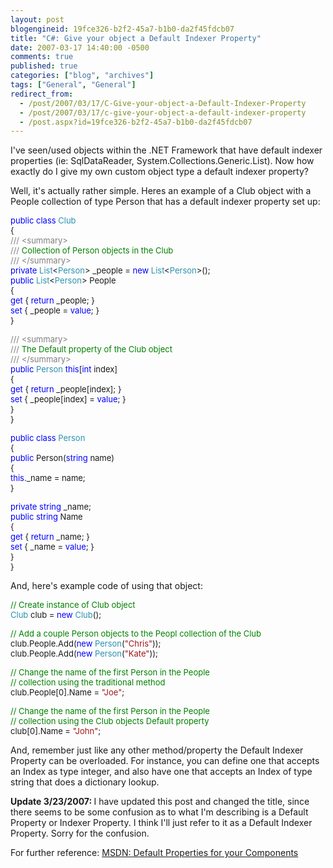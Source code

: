 ```yaml
---
layout: post
blogengineid: 19fce326-b2f2-45a7-b1b0-da2f45fdcb07
title: "C#: Give your object a Default Indexer Property"
date: 2007-03-17 14:40:00 -0500
comments: true
published: true
categories: ["blog", "archives"]
tags: ["General", "General"]
redirect_from: 
  - /post/2007/03/17/C-Give-your-object-a-Default-Indexer-Property
  - /post/2007/03/17/c-give-your-object-a-default-indexer-property
  - /post.aspx?id=19fce326-b2f2-45a7-b1b0-da2f45fdcb07
---
```

<!-- more -->

I've seen/used objects within the .NET Framework that have default indexer properties (ie: SqlDataReader, System.Collections.Generic.List). Now how exactly do I give my own custom object type a default indexer property?

Well, it's actually rather simple. Heres an example of a Club object with a People collection of type Person that has a default indexer property set up:<FONT color=#0000ff size=2>

public</FONT><FONT size=2> </FONT><FONT color=#0000ff size=2>class</FONT><FONT size=2> </FONT><FONT color=#2b91af size=2>Club<BR></FONT><FONT size=2>{<BR></FONT><FONT color=#808080 size=2>  ///</FONT><FONT color=#008000 size=2> </FONT><FONT color=#808080 size=2>&lt;summary&gt;<BR></FONT><FONT color=#808080 size=2>  ///</FONT><FONT color=#008000 size=2> Collection of Person objects in the Club<BR></FONT><FONT color=#808080 size=2>  ///</FONT><FONT color=#008000 size=2> </FONT><FONT color=#808080 size=2>&lt;/summary&gt;<BR></FONT><FONT color=#0000ff size=2>  private</FONT><FONT size=2> </FONT><FONT color=#2b91af size=2>List</FONT><FONT size=2>&lt;</FONT><FONT color=#2b91af size=2>Person</FONT><FONT size=2>&gt; _people = </FONT><FONT color=#0000ff size=2>new</FONT><FONT size=2> </FONT><FONT color=#2b91af size=2>List</FONT><FONT size=2>&lt;</FONT><FONT color=#2b91af size=2>Person</FONT><FONT size=2>&gt;();<BR></FONT><FONT color=#0000ff size=2>  public</FONT><FONT size=2> </FONT><FONT color=#2b91af size=2>List</FONT><FONT size=2>&lt;</FONT><FONT color=#2b91af size=2>Person</FONT><FONT size=2>&gt; People<BR>  {<BR></FONT><FONT color=#0000ff size=2>    get</FONT><FONT size=2> { </FONT><FONT color=#0000ff size=2>return</FONT><FONT size=2> _people; }<BR></FONT><FONT color=#0000ff size=2>    set</FONT><FONT size=2> { _people = </FONT><FONT color=#0000ff size=2>value</FONT><FONT size=2>; }<BR>  }

</FONT><FONT color=#808080 size=2>  ///</FONT><FONT color=#008000 size=2> </FONT><FONT color=#808080 size=2>&lt;summary&gt;<BR></FONT><FONT color=#808080 size=2>  ///</FONT><FONT color=#008000 size=2> The Default property of the Club object<BR></FONT><FONT color=#808080 size=2>  ///</FONT><FONT color=#008000 size=2> </FONT><FONT color=#808080 size=2>&lt;/summary&gt;<BR></FONT><FONT color=#0000ff size=2>  public</FONT><FONT size=2> </FONT><FONT color=#2b91af size=2>Person</FONT><FONT size=2> </FONT><FONT color=#0000ff size=2>this</FONT><FONT size=2>[</FONT><FONT color=#0000ff size=2>int</FONT><FONT size=2> index]<BR>  {<BR></FONT><FONT color=#0000ff size=2>    get</FONT><FONT size=2> { </FONT><FONT color=#0000ff size=2>return</FONT><FONT size=2> _people[index]; }<BR></FONT><FONT color=#0000ff size=2>    set</FONT><FONT size=2> { _people[index] = </FONT><FONT color=#0000ff size=2>value</FONT><FONT size=2>; }<BR>  }<BR>}

</FONT><FONT color=#0000ff size=2>public</FONT><FONT size=2> </FONT><FONT color=#0000ff size=2>class</FONT><FONT size=2> </FONT><FONT color=#2b91af size=2>Person<BR></FONT><FONT size=2>{<BR></FONT><FONT color=#0000ff size=2>  public</FONT><FONT size=2> Person(</FONT><FONT color=#0000ff size=2>string</FONT><FONT size=2> name)<BR>  {<BR></FONT><FONT color=#0000ff size=2>    this</FONT><FONT size=2>._name = name;<BR>  }

</FONT><FONT color=#0000ff size=2>  private</FONT><FONT size=2> </FONT><FONT color=#0000ff size=2>string</FONT><FONT size=2> _name;<BR></FONT><FONT color=#0000ff size=2>  public</FONT><FONT size=2> </FONT><FONT color=#0000ff size=2>string</FONT><FONT size=2> Name<BR>  {<BR></FONT><FONT color=#0000ff size=2>    get</FONT><FONT size=2> { </FONT><FONT color=#0000ff size=2>return</FONT><FONT size=2> _name; }<BR></FONT><FONT color=#0000ff size=2>    set</FONT><FONT size=2> { _name = </FONT><FONT color=#0000ff size=2>value</FONT><FONT size=2>; }<BR>  }<BR>}</FONT>

And, here's example code of using that object:<FONT color=#008000 size=2>

// Create instance of Club object<BR></FONT><FONT color=#2b91af size=2>Club</FONT><FONT size=2> club = </FONT><FONT color=#0000ff size=2>new</FONT><FONT size=2> </FONT><FONT color=#2b91af size=2>Club</FONT><FONT size=2>();



</FONT><FONT color=#008000 size=2>// Add a couple Person objects to the Peopl collection of the Club<BR></FONT><FONT size=2>club.People.Add(</FONT><FONT color=#0000ff size=2>new</FONT><FONT size=2> </FONT><FONT color=#2b91af size=2>Person</FONT><FONT size=2>(</FONT><FONT color=#a31515 size=2>"Chris"</FONT><FONT size=2>));<BR>club.People.Add(</FONT><FONT color=#0000ff size=2>new</FONT><FONT size=2> </FONT><FONT color=#2b91af size=2>Person</FONT><FONT size=2>(</FONT><FONT color=#a31515 size=2>"Kate"</FONT><FONT size=2>));

</FONT><FONT color=#008000 size=2>// Change the name of the first Person in the People<BR></FONT><FONT color=#008000 size=2>// collection using the traditional method<BR></FONT><FONT size=2>club.People[0].Name = </FONT><FONT color=#a31515 size=2>"Joe"</FONT><FONT size=2>;

</FONT><FONT color=#008000 size=2>// Change the name of the first Person in the People<BR></FONT><FONT color=#008000 size=2>// collection using the Club objects Default property<BR></FONT><FONT size=2>club[0].Name = </FONT><FONT color=#a31515 size=2>"John"</FONT><FONT size=2>;</FONT>

And, remember just like any other method/property the Default Indexer Property can be overloaded. For instance, you can define one that accepts an Index as type integer, and also have one that accepts an Index of type string that does a dictionary lookup.

<STRONG>Update 3/23/2007: </STRONG>I have updated this post and changed the title, since there seems to be some confusion as to what I'm describing is a Default Property or Indexer Property. I think I'll just refer to it as a Default Indexer Property. Sorry for the confusion.

For further reference: <A href="http://msdn2.microsoft.com/en-us/library/2b6akew6(VS.71).aspx">MSDN: Default Properties for your Components</A>
